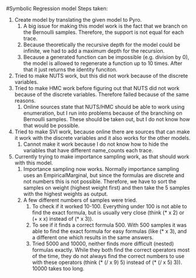#Symbolic Regression model
Steps taken:
1. Create model by translating the given model to Pyro.
   1. A big issue for making this model work is the fact that we branch on the Bernoulli samples. Therefore, the support is not equal for each trace.  
   2. Because theoretically the recursive depth for the model could be infinite, we had to add a maximum depth for the recursion. 
   3. Because a generated function can be impossible (e.g. division by 0), the model is allowed to regenerate a function up to 10 times. After that it just returns the identity funciton. 
2. Tried to make NUTS work, but this did not work because of the discrete variables.
3. Tried to make HMC work before figuring out that NUTS did not work because of the discrete variables. Therefore failed because of the same reasons.
   1. Online sources state that NUTS/HMC should be able to work using enumeration, but I run into problems because of the branching on Bernoulli samples. These should be taken out, but I do not know how that would be possible. 
4. Tried to make SVI work, because online there are sources that can make it work with the discrete variables and it also works for the other models. 
   1. Cannot make it work because I do not know how to hide the variables that have different name_counts each trace.
5. Currently trying to make importance sampling work, as that should work with this model.
   1. Importance sampling now works. Normally importance sampling uses an EmpiricalMarginal, but since the formulas are discrete and not numbers this is not possible. Therefore, we have to sort the samples on weight (highest weight first) and then take the 5 samples with the highest weights as output. 
   2. A few different numbers of samples were tried. 
      1. To check if it worked 10-100. Everything under 100 is not able to find the exact formula, but is usually very close (think (* x 2) or (+ x x) instead of (* x 3)).
      2. To see if it finds a correct formula 500. With 500 samples it was able to find the exact formula for easy formulas (like (* x 3), and a different one which results in the same answers. 
      3. Tried 5000 and 10000, neither finds more difficult (nested) formulas exactly. While they both find the correct operators most of the time, they do not always find the correct numbers to use with these operators (think (* (/ x 9) 5) instead of (* (/ x 5) 3)). 10000 takes too long.
